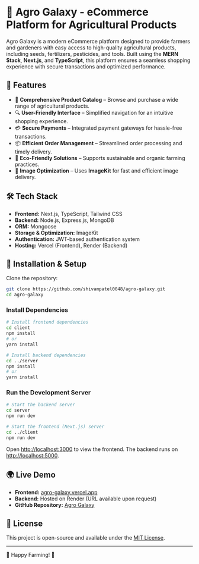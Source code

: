
# 🌱 Agro Galaxy - eCommerce Platform for Agricultural Products

Agro Galaxy is a modern eCommerce platform designed to provide farmers and gardeners with easy access to high-quality agricultural products, including seeds, fertilizers, pesticides, and tools. Built using the **MERN Stack**, **Next.js**, and **TypeScript**, this platform ensures a seamless shopping experience with secure transactions and optimized performance.

## 🚀 Features

- 🛒 **Comprehensive Product Catalog** – Browse and purchase a wide range of agricultural products.
- 🔍 **User-Friendly Interface** – Simplified navigation for an intuitive shopping experience.
- 💳 **Secure Payments** – Integrated payment gateways for hassle-free transactions.
- 📦 **Efficient Order Management** – Streamlined order processing and timely delivery.
- 🌿 **Eco-Friendly Solutions** – Supports sustainable and organic farming practices.
- 📸 **Image Optimization** – Uses **ImageKit** for fast and efficient image delivery.

## 🛠️ Tech Stack

- **Frontend:** Next.js, TypeScript, Tailwind CSS
- **Backend:** Node.js, Express.js, MongoDB
- **ORM:** Mongoose
- **Storage & Optimization:** ImageKit
- **Authentication:** JWT-based authentication system
- **Hosting:** Vercel (Frontend), Render (Backend)

## 🔧 Installation & Setup

Clone the repository:

```bash
git clone https://github.com/shivampatel0048/agro-galaxy.git
cd agro-galaxy
```

### Install Dependencies

```bash
# Install frontend dependencies
cd client
npm install
# or
yarn install

# Install backend dependencies
cd ../server
npm install
# or
yarn install
```

### Run the Development Server

```bash
# Start the backend server
cd server
npm run dev

# Start the frontend (Next.js) server
cd ../client
npm run dev
```

Open [http://localhost:3000](http://localhost:3000) to view the frontend. The backend runs on [http://localhost:5000](http://localhost:5000).

## 🌍 Live Demo

- **Frontend:** [agro-galaxy.vercel.app](https://agro-galaxy.vercel.app)
- **Backend:** Hosted on Render (URL available upon request)
- **GitHub Repository:** [Agro Galaxy](https://github.com/shivampatel0048/agro-galaxy)

## 📜 License

This project is open-source and available under the [MIT License](LICENSE).

---

🚜 Happy Farming! 🌾
